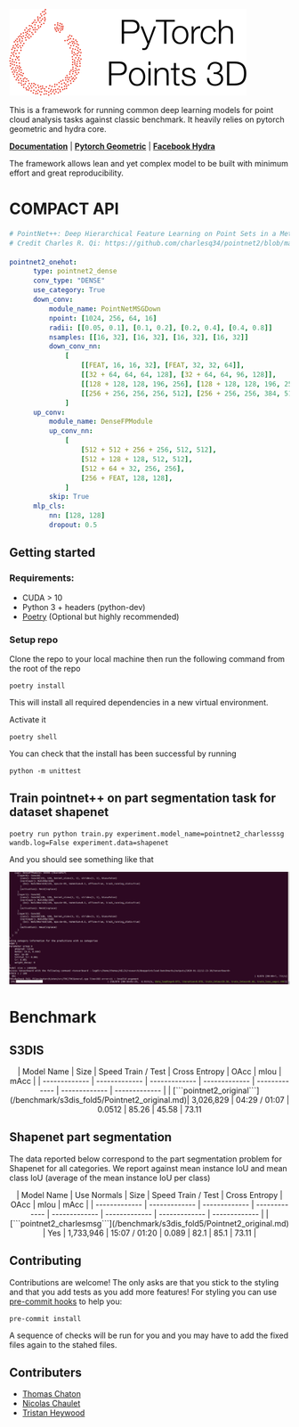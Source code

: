 ![Project Logo](/docs/logo.png)

This is a framework for running common deep learning models for point cloud analysis tasks against classic benchmark. It heavily relies on pytorch geometric and hydra core.

**[Documentation](https://deeppointcloud-benchmarks.readthedocs.io/en/latest/)** | **[Pytorch Geometric](https://pytorch-geometric.readthedocs.io/en/latest/notes/resources.html)** | **[Facebook Hydra](https://hydra.cc/)**

The framework allows lean and yet complex model to be built with minimum effort and great reproducibility.

# COMPACT API
```yaml
# PointNet++: Deep Hierarchical Feature Learning on Point Sets in a Metric Space (https://arxiv.org/abs/1706.02413)
# Credit Charles R. Qi: https://github.com/charlesq34/pointnet2/blob/master/models/pointnet2_part_seg_msg_one_hot.py

pointnet2_onehot:
      type: pointnet2_dense
      conv_type: "DENSE"
      use_category: True
      down_conv:
          module_name: PointNetMSGDown
          npoint: [1024, 256, 64, 16]
          radii: [[0.05, 0.1], [0.1, 0.2], [0.2, 0.4], [0.4, 0.8]]
          nsamples: [[16, 32], [16, 32], [16, 32], [16, 32]]
          down_conv_nn:
              [
                  [[FEAT, 16, 16, 32], [FEAT, 32, 32, 64]],
                  [[32 + 64, 64, 64, 128], [32 + 64, 64, 96, 128]],
                  [[128 + 128, 128, 196, 256], [128 + 128, 128, 196, 256]],
                  [[256 + 256, 256, 256, 512], [256 + 256, 256, 384, 512]],
              ]
      up_conv:
          module_name: DenseFPModule
          up_conv_nn:
              [
                  [512 + 512 + 256 + 256, 512, 512],
                  [512 + 128 + 128, 512, 512],
                  [512 + 64 + 32, 256, 256],
                  [256 + FEAT, 128, 128],
              ]
          skip: True
      mlp_cls:
          nn: [128, 128]
          dropout: 0.5
```

## Getting started
### Requirements:
* CUDA > 10
* Python 3 + headers (python-dev)
* [Poetry](https://poetry.eustace.io/) (Optional but highly recommended)

### Setup repo
Clone the repo to your local machine then run the following command from the root of the repo
```
poetry install
```
This will install all required dependencies in a new virtual environment.

Activate it
```
poetry shell
```
You can check that the install has been successful by running
```
python -m unittest
```

## Train pointnet++ on part segmentation task for dataset shapenet
```
poetry run python train.py experiment.model_name=pointnet2_charlesssg wandb.log=False experiment.data=shapenet
```
And you should see something like that

![logging](/docs/imgs/logging.png)

# Benchmark
## S3DIS

<center>
| Model Name | Size | Speed Train / Test | Cross Entropy | OAcc | mIou | mAcc |
| ------------- | ------------- | ------------- | ------------- | ------------- | ------------- | ------------- |
| [```pointnet2_original```](/benchmark/s3dis_fold5/Pointnet2_original.md)| 3,026,829 | 04:29 / 01:07 | 0.0512 | 85.26 | 45.58 | 73.11
</center>

## Shapenet part segmentation
The data reported below correspond to the part segmentation problem for Shapenet for all categories. We report against mean instance IoU and mean class IoU (average of the mean instance IoU per class)

<center>
| Model Name | Use Normals | Size | Speed Train / Test | Cross Entropy | OAcc | mIou | mAcc |
| ------------- | ------------- | ------------- | ------------- | ------------- | ------------- | ------------- | ------------- |
| [```pointnet2_charlesmsg```](/benchmark/s3dis_fold5/Pointnet2_original.md) | Yes | 1,733,946 | 15:07 / 01:20 | 0.089 | 82.1 | 85.1 | 73.11 |
  </center>

## Contributing
Contributions are welcome! The only asks are that you stick to the styling and that you add tests as you add more features!
For styling you can use [pre-commit hooks](https://ljvmiranda921.github.io/notebook/2018/06/21/precommits-using-black-and-flake8/) to help you:
```
pre-commit install
```
A sequence of checks will be run for you and you may have to add the fixed files again to the stahed files.

## Contributers
- [Thomas Chaton](https://github.com/tchaton)
- [Nicolas Chaulet](https://github.com/nicolas-chaulet)
- [Tristan Heywood](https://github.com/tristanheywood)
